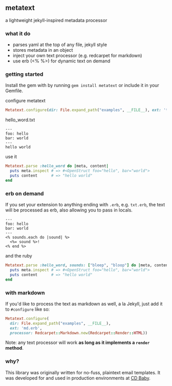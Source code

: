 ## metatext

a lightweight jekyll-inspired metadata processor

### what it do

* parses yaml at the top of any file, jekyll style
* stores metadata in an object
* inject your own text processor (e.g. redcarpet for markdown)
* use erb (<% %>) for dynamic text on demand

### getting started

Install the gem with by running `gem install metatext` or include it in your Gemfile.

configure metatext

```ruby
Metatext.configure(dir: File.expand_path("examples", __FILE__), ext: 'txt')
```

hello_word.txt

```
---
foo: hello
bar: world
---
hello world
```

use it

```ruby
Metatext.parse :hello_word do |meta, content|
  puts meta.inspect # => #<OpenStruct foo="hello", bar="world">
  puts content      # => "hello world"
end
```

### erb on demand

If you set your extension to anything ending with `.erb`, e.g. `txt.erb`, the
text will be processed as erb, also allowing you to pass in locals.

```
---
foo: hello
bar: world
---
<% sounds.each do |sound| %>
  <%= sound %>!
<% end %>
```

and the ruby

```ruby
Metatext.parse :hello_word, sounds: ["bleep", "bloop"] do |meta, content|
  puts meta.inspect # => #<OpenStruct foo="hello", bar="world">
  puts content      # => "hello world"
end
```

### with markdown

If you'd like to process the text as markdown as well, a la Jekyll, just add it to
`#configure` like so:

```ruby
Metatext.configure(
  dir: File.expand_path("examples", __FILE__),
  ext: 'md.erb',
  processor: Redcarpet::Markdown.new(Redcarpet::Render::HTML))
```

Note: any text processor will work **as long as it implements a `render` method**.

### why?

This library was originally written for no-fuss, plaintext email templates. It was developed
for and used in production environments at [CD Baby](http://www.cdbaby.com/).
